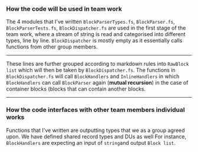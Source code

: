### How the code will be used in team work
The 4 modules that I've written ``BlockParserTypes.fs``, ``BlockParser.fs``, ``BlockParserTests.fs``, ``BlockDispatcher.fs``
are used in the first stage of the team work, where a stream of string is read and 
categorised into different types, line by line.
``BlockDispatcher`` is mostly empty as it essentially calls functions from other group members.
***
These lines are further grouped according to markdown rules into ``RawBlock list`` which will then be taken by ``BlockDispatcher.fs``.
The functions in ``BlockDispatcher.fs`` will call ``BlockHandlers`` and ``InlineHandlers`` in which ``BlockHandlers``
can call ``BlockParser`` again (**mutual recursion**) in the case of container blocks (blocks that can contain another blocks.
***
### How the code interfaces with other team members individual works
Functions that I've written are outputting types that we as a group agreed upon.
We have defined shared record types and DUs as well
For instance, ``BlockHandlers`` are expecting an input of ``string``and output ``Block list``.
